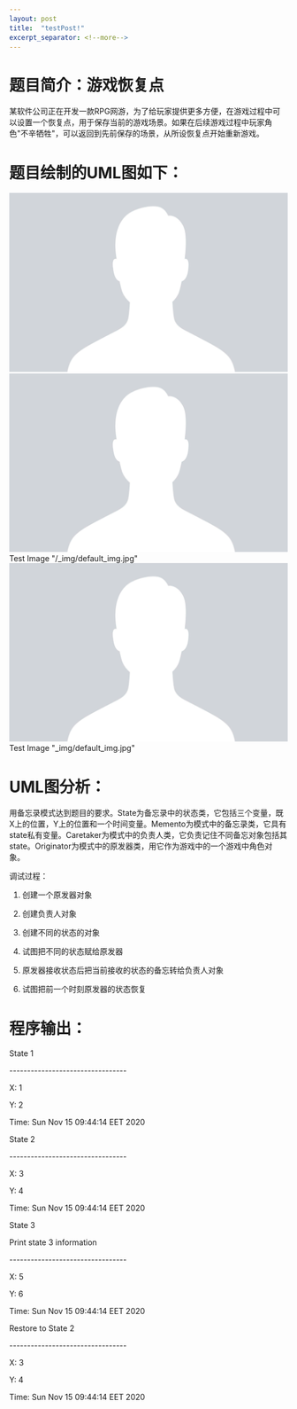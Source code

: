 ```yaml
---
layout: post
title:  "testPost!"
excerpt_separator: <!--more-->
---
```


# 题目简介：游戏恢复点

某软件公司正在开发一款RPG网游，为了给玩家提供更多方便，在游戏过程中可以设置一个恢复点，用于保存当前的游戏场景。如果在后续游戏过程中玩家角色"不辛牺牲"，可以返回到先前保存的场景，从所设恢复点开始重新游戏。

# 题目绘制的UML图如下：


![Me](/_img/default_img.jpg)
<img src="/_img/default_img.jpg"/> Test Image "/_img/default_img.jpg"
<img src="_img/default_img.jpg"/> Test Image "_img/default_img.jpg"

# UML图分析：

用备忘录模式达到题目的要求。State为备忘录中的状态类，它包括三个变量，既X上的位置，Y上的位置和一个时间变量。Memento为模式中的备忘录类，它具有state私有变量。Caretaker为模式中的负责人类，它负责记住不同备忘对象包括其state。Originator为模式中的原发器类，用它作为游戏中的一个游戏中角色对象。

调试过程：

1.  创建一个原发器对象

2.  创建负责人对象

3.  创建不同的状态的对象

4.  试图把不同的状态赋给原发器

5.  原发器接收状态后把当前接收的状态的备忘转给负责人对象

6.  试图把前一个时刻原发器的状态恢复

# 程序输出：

State 1

\-\-\-\-\-\-\-\-\-\-\-\-\-\-\-\-\-\-\-\-\-\-\-\-\-\-\-\-\-\-\-\--

X: 1

Y: 2

Time: Sun Nov 15 09:44:14 EET 2020

State 2

\-\-\-\-\-\-\-\-\-\-\-\-\-\-\-\-\-\-\-\-\-\-\-\-\-\-\-\-\-\-\-\--

X: 3

Y: 4

Time: Sun Nov 15 09:44:14 EET 2020

State 3

Print state 3 information

\-\-\-\-\-\-\-\-\-\-\-\-\-\-\-\-\-\-\-\-\-\-\-\-\-\-\-\-\-\-\-\--

X: 5

Y: 6

Time: Sun Nov 15 09:44:14 EET 2020

Restore to State 2

\-\-\-\-\-\-\-\-\-\-\-\-\-\-\-\-\-\-\-\-\-\-\-\-\-\-\-\-\-\-\-\--

X: 3

Y: 4

Time: Sun Nov 15 09:44:14 EET 2020
